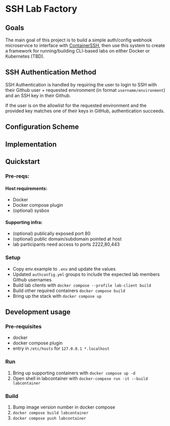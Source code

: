 # SSH Lab Factory

## Goals
The main goal of this project is to build a simple auth/config webhook microservice to interface with [ContainerSSH](https://containerssh.io/), then use this system to create a framework for running/building CLI-based labs on either Docker or Kubernetes (TBD).

## SSH Authentication Method
SSH Authentication is handled by requiring the user to login to SSH with their Github user + requested environment (in format `username/environment`) and an SSH key in their Github. 

If the user is on the allowlist for the requested environment and the provided key matches one of their keys in GitHub, authentication succeeds.

## Configuration Scheme


## Implementation


## Quickstart

### Pre-reqs:
#### Host requirements:
- Docker
- Docker compose plugin
- (optional) sysbox

#### Supporting infra:
- (optional) publically exposed port 80
- (optional) public domain/subdomain pointed at host
- lab participants need access to ports 2222,80,443

### Setup
- Copy env.example to `.env` and update the values
- Updated `authconfig.yml` groups to include the expected lab members Github usernames
- Build lab clients with `docker compose --profile lab-client build`
- Build other required containers `docker compose build`
- Bring up the stack with `docker compose up`


## Development usage
### Pre-requisites
- docker
- docker compose plugin
- entry in `/etc/hosts` for `127.0.0.1 *.localhost`
### Run
1. Bring up supporting containers with `docker compose up -d`
2. Open shell in labcontainer with `docker-compose run -it --build labcontainer`
### Build
1. Bump image version number in docker compose
2. `docker compose build labcontainer`
3. `docker compose push labcontainer`